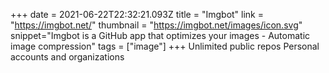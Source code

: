 +++
date = 2021-06-22T22:32:21.093Z
title = "Imgbot"
link = "https://imgbot.net/"
thumbnail = "https://imgbot.net/images/icon.svg"
snippet="Imgbot is a GitHub app that optimizes your images - Automatic image compression"
tags = ["image"]
+++
Unlimited public repos
Personal accounts and organizations
